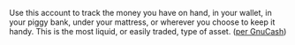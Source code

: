 Use this account to track the money you have on hand, in your wallet, in your piggy bank, under your mattress, or wherever you choose to keep it handy. This is the most liquid, or easily traded, type of asset. ([per GnuCash](https://www.gnucash.org/docs/v4/C/gnucash-guide/chapter_accts.html))
